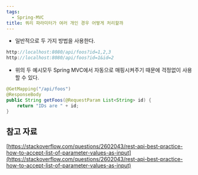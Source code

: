 ```yaml
---
tags:
  - Spring-MVC
title: 쿼리 파라미터가 여러 개인 경우 어떻게 처리할까
---
```



- 일반적으로 두 가지 방법을 사용한다.

```java
http://localhost:8080/api/foos?id=1,2,3
http://localhost:8080/api/foos?id=1&id=2
```

- 위의 두 예시모두 Spring MVC에서 자동으로 매핑시켜주기 때문에 걱정없이 사용할 수 있다.

```java
@GetMapping("/api/foos")
@ResponseBody
public String getFoos(@RequestParam List<String> id) {
    return "IDs are " + id;
}
```

## 참고 자료

[https://stackoverflow.com/questions/2602043/rest-api-best-practice-how-to-accept-list-of-parameter-values-as-input](https://stackoverflow.com/questions/2602043/rest-api-best-practice-how-to-accept-list-of-parameter-values-as-input)
